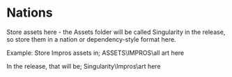 # Nations
Store assets here - the Assets folder will be called Singularity in the release, so store them in a nation or dependency-style format here.

Example:
Store Impros assets in;
ASSETS\IMPROS\all art here

In the release, that will be;
Singularity\Impros\art here